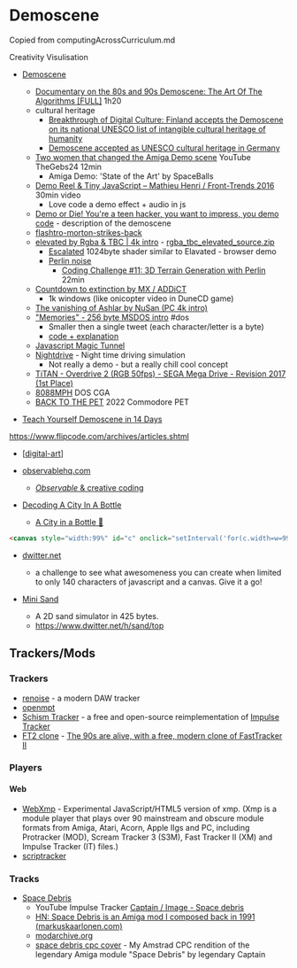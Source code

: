Demoscene
=========

Copied from computingAcrossCurriculum.md

Creativity Visulisation

* [Demoscene](https://en.wikipedia.org/wiki/Demoscene)
    * [Documentary on the 80s and 90s Demoscene: The Art Of The Algorithms [FULL]](https://www.youtube.com/watch?v=5MexnBunH_g) 1h20
    * cultural heritage
        * [Breakthrough of Digital Culture: Finland accepts the Demoscene on its national UNESCO list of intangible cultural heritage of humanity](http://demoscene-the-art-of-coding.net/2020/04/15/breakthrough-finland-accepts-demoscene-on-their-national-list-of-intangible-cultural-heritage-of-humanity/)
        * [Demoscene accepted as UNESCO cultural heritage in Germany](http://demoscene-the-art-of-coding.net/2021/03/20/demoscene-accepted-as-unesco-cultural-heritage-in-germany/)
    * [Two women that changed the Amiga Demo scene](https://www.youtube.com/watch?v=QZ6419ZuVaE) YouTube TheGebs24 12min
        * Amiga Demo: 'State of the Art' by SpaceBalls
    * [Demo Reel & Tiny JavaScript – Mathieu Henri / Front-Trends 2016](http://www.p01.org/FrontTrends_2016/) 30min video
        * Love code a demo effect + audio in js
    * [Demo or Die! You're a teen hacker, you want to impress, you demo code](https://www.wired.com/1995/07/democoders/) - description of the demoscene
    * [flashtro-morton-strikes-back](http://flashtro.com/flashtro-morton-strikes-back/)
    * [elevated by Rgba & TBC | 4k intro](https://www.youtube.com/watch?v=jB0vBmiTr6o) - [rgba_tbc_elevated_source.zip](https://files.scene.org/view/resources/code/sources/rgba_tbc_elevated_source.zip)
        * [Escalated](https://www.shadertoy.com/view/MtK3Wc) 1024byte shader similar to Elavated - browser demo
        * [Perlin noise](https://en.wikipedia.org/wiki/Perlin_noise)
            * [Coding Challenge #11: 3D Terrain Generation with Perlin ](https://www.youtube.com/watch?v=IKB1hWWedMk) 22min
    * [Countdown to extinction by MX / ADDiCT](https://demozoo.org/productions/319322/)
        * 1k windows (like onicopter video in DuneCD game)
    * [The vanishing of Ashlar by NuSan (PC 4k intro)](https://youtu.be/lAvug7LKiIE)
    * ["Memories" - 256 byte MSDOS intro](https://youtu.be/Imquk_3oFf4) #dos
        * Smaller then a single tweet (each character/letter is a byte)
        * [code + explanation](http://www.sizecoding.org/wiki/Memories)
    * [Javascript Magic Tunnel](https://js1k.com/2019-x/demo/4293)
    * [Nightdrive](https://incoherency.co.uk/blog/stories/nightdrive.html) - Night time driving simulation
        * Not really a demo - but a really chill cool concept
    * [TiTAN - Overdrive 2 (RGB 50fps) - SEGA Mega Drive - Revision 2017 (1st Place)](https://www.youtube.com/watch?v=gWVmPtr9O0g)
    * [8088MPH](https://www.youtube.com/watch?v=yHXx3orN35Y) DOS CGA
    * [BACK TO THE PET](https://www.youtube.com/watch?v=3FFPCuDqi_g) 2022 Commodore PET




* [Teach Yourself Demoscene in 14 Days](https://github.com/psenough/teach_yourself_demoscene_in_14_days)

https://www.flipcode.com/archives/articles.shtml

* [[digital-art]]

* [observablehq.com](https://observablehq.com/)
    * [_Observable_ & creative coding](https://observablehq.com/@makio135/creative-coding)


* [Decoding A City In A Bottle](https://observablehq.com/@darabos/decoding-a-city-in-a-bottle)
    * [A City in a Bottle 🌆](https://twitter.com/KilledByAPixel/status/1517294627996545024)
```html
<canvas style="width:99%" id="c" onclick="setInterval('for(c.width=w=99,++t,i=6e3;i--;c.getContext`2d`.fillRect(i%w,i/w|0,1-d*Z/w+s,1))for(a=i%w/50-1,s=b=1-i/4e3,X=t,Y=Z=d=1;++Z<w&amp;(Y<6-(32<Z&amp;27<X%w&amp;&amp;X/9^Z/8)*8%46||d|(s=(X&amp;Y&amp;Z)%3/Z,a=b=1,d=Z/w));Y-=b)X+=a',t=9)" width="99">
```

* [dwitter.net](https://www.dwitter.net/)
    * a challenge to see what awesomeness you can create when limited to only 140 characters of javascript and a canvas. Give it a go! 

* [Mini Sand](https://xem.github.io/miniSand/)
    * A 2D sand simulator in 425 bytes. 
    * https://www.dwitter.net/h/sand/top


Trackers/Mods
-------------

### Trackers
* [renoise](https://www.renoise.com/products/renoise) - a modern DAW tracker
* [openmpt](https://openmpt.org/)
* [Schism Tracker](https://schismtracker.org/) - a free and open-source reimplementation of [Impulse Tracker](https://en.wikipedia.org/wiki/Impulse_Tracker)
* [FT2 clone](https://16-bits.org/ft2.php) - [The 90s are alive, with a free, modern clone of FastTracker II](https://cdm.link/2018/04/90s-alive-free-modern-clone-fasttracker-ii/)

### Players

#### Web
* [WebXmp](https://www.wothke.ch/webxmp/) - Experimental JavaScript/HTML5 version of xmp. (Xmp is a module player that plays over 90 mainstream and obscure module formats from Amiga, Atari, Acorn, Apple IIgs and PC, including Protracker (MOD), Scream Tracker 3 (S3M), Fast Tracker II (XM) and Impulse Tracker (IT) files.)
* [scriptracker](http://scriptracker.cheerful.nl/)

### Tracks
* [Space Debris](https://markuskaarlonen.com/space-debris)
    * YouTube Impulse Tracker [Captain / Image - Space debris](https://www.youtube.com/watch?v=Hkw7l8IgM4g)
    * [HN: Space Debris is an Amiga mod I composed back in 1991 (markuskaarlonen.com)](https://news.ycombinator.com/item?id=29611316)
    * [modarchive.org](https://modarchive.org/index.php?request=view_by_moduleid&query=57925)
    * [space debris cpc cover](https://soundcloud.com/carl-carbunckel/spacedebris-cpc-cover) - My Amstrad CPC rendition of the legendary Amiga module "Space Debris" by legendary Captain



[//begin]: # "Autogenerated link references for markdown compatibility"
[digital-art]: digital-art.md "Digital Art"
[//end]: # "Autogenerated link references"